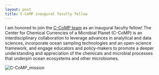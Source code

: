 ```yaml
---
layout: post
title: C-CoMP inaugural faculty fellow
---
```


I am honored to join the [C-CoMP team](https://ccomp-stc.org/about/c-comp-team/) as an inaugural faculty fellow!
The Center for Chemical Currencies of a Microbial Planet (C-CoMP) is an interdisciplinary collaboration to leverage 
advances in analytical and data sciences, incorporate ocean sampling technologies and an open-science framework, 
and engage educators and policy-makers to promote a deeper understanding and appreciation of the chemicals and microbial 
processes that underpin ocean ecosystems and other microbiomes.

![C-CoMP_mission](https://ccomp-stc.org/wp-content/uploads/2022/01/OceanCarbonCycle_RO_Version-2-1.png)